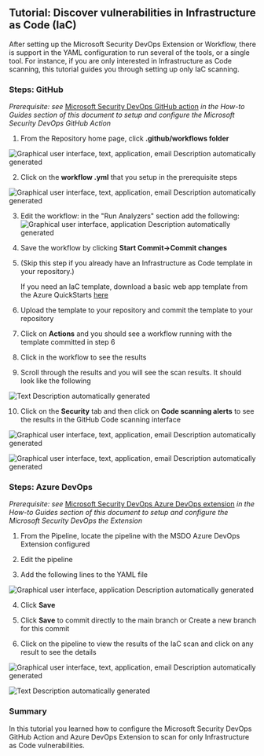 ## Tutorial: Discover vulnerabilities in Infrastructure as Code (IaC)

After setting up the Microsoft Security DevOps Extension or Workflow, there is support in the YAML configuration to run several of the tools, or a single tool. For instance, if you are only interested in Infrastructure as Code scanning, this tutorial guides you through setting up only IaC scanning.

### Steps: GitHub 

*Prerequisite: see* [Microsoft Security DevOps GitHub action](#MSDO_GHaction) *in the How-to Guides section of this document to setup and configure the Microsoft Security DevOps GitHub Action*

1.  From the Repository home page, click **.github/workflows folder**

![Graphical user interface, text, application, email Description
automatically generated](media/image018.png)

2.  Click on the **workflow .yml** that you setup in the prerequisite steps

![Graphical user interface, text, application, email Description
automatically generated](media/image019.png)

3.  Edit the workflow: in the "Run Analyzers" section add the following:![Graphical user interface, application Description automatically generated](media/image020.png)

4.  Save the workflow by clicking **Start Commit-\>Commit changes**

5.  (Skip this step if you already have an Infrastructure as Code template in your repository.)

     If you need an IaC template, download a basic web app template from the Azure QuickStarts [here](https://github.com/Azure/azure-quickstart-templates/tree/master/quickstarts/microsoft.web/webapp-basic-linux)

6.  Upload the template to your repository and commit the template to your repository

7.  Click on **Actions** and you should see a workflow running with the template committed in step 6

8.  Click in the workflow to see the results

9.  Scroll through the results and you will see the scan results. It should look like the following

![Text Description automatically
generated](media/image021.png)

10. Click on the **Security** tab and then click on **Code scanning alerts** to see the results in the GitHub Code scanning interface

![Graphical user interface, text, application, email Description
automatically generated](media/image022.png)

![Graphical user interface, text, application, email Description
automatically generated](media/image023.png)

### Steps: Azure DevOps 

*Prerequisite: see* [Microsoft Security DevOps Azure DevOps extension](#MSDO_ADOextension) *in the How-to Guides section of this document to setup and configure the Microsoft Security DevOps the Extension*

1.  From the Pipeline, locate the pipeline with the MSDO Azure DevOps Extension configured

2.  Edit the pipeline

3.  Add the following lines to the YAML file

![Graphical user interface, application Description automatically
generated](media/image024.png)

4.  Click **Save**

5.  Click **Save** to commit directly to the main branch or Create a new branch for this commit

6.  Click on the pipeline to view the results of the IaC scan and click on any result to see the details

![Graphical user interface, text, application, email Description
automatically generated](media/image025.png)

![Text Description automatically
generated](media/image026.png)

### Summary

In this tutorial you learned how to configure the Microsoft Security DevOps GitHub Action and Azure DevOps Extension to scan for only Infrastructure as Code vulnerabilities.